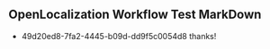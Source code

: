 ## OpenLocalization Workflow Test MarkDown
* 49d20ed8-7fa2-4445-b09d-dd9f5c0054d8 thanks!

<!--HONumber=Jul16_HO3-->


